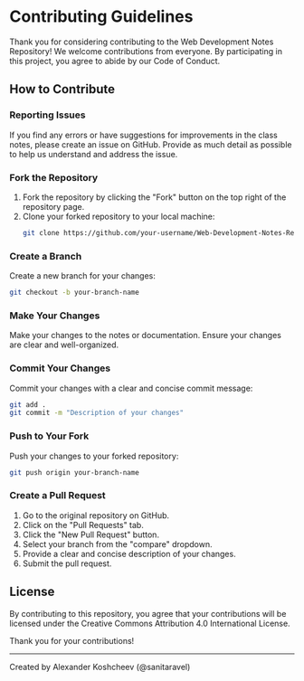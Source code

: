 # Contributing Guidelines

Thank you for considering contributing to the Web Development Notes Repository! We welcome contributions from everyone. By participating in this project, you agree to abide by our Code of Conduct.

## How to Contribute

### Reporting Issues

If you find any errors or have suggestions for improvements in the class notes, please create an issue on GitHub. Provide as much detail as possible to help us understand and address the issue.

### Fork the Repository

1. Fork the repository by clicking the "Fork" button on the top right of the repository page.
2. Clone your forked repository to your local machine:
   ```sh
   git clone https://github.com/your-username/Web-Development-Notes-Repository.git
   ```

### Create a Branch

Create a new branch for your changes:
```sh
git checkout -b your-branch-name
```

### Make Your Changes

Make your changes to the notes or documentation. Ensure your changes are clear and well-organized.

### Commit Your Changes

Commit your changes with a clear and concise commit message:
```sh
git add .
git commit -m "Description of your changes"
```

### Push to Your Fork

Push your changes to your forked repository:
```sh
git push origin your-branch-name
```

### Create a Pull Request

1. Go to the original repository on GitHub.
2. Click on the "Pull Requests" tab.
3. Click the "New Pull Request" button.
4. Select your branch from the "compare" dropdown.
5. Provide a clear and concise description of your changes.
6. Submit the pull request.

## License

By contributing to this repository, you agree that your contributions will be licensed under the Creative Commons Attribution 4.0 International License.

Thank you for your contributions!

---
Created by Alexander Koshcheev (@sanitaravel)
